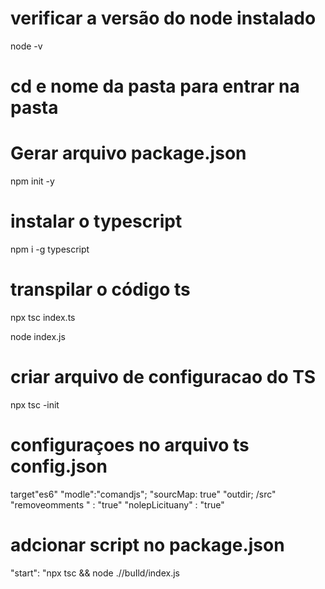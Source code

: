 # verificar a versão do node instalado 
node -v

# cd e nome da pasta para entrar na pasta

# Gerar arquivo package.json
npm init -y

# instalar o typescript
npm i -g typescript




# transpilar o código ts
npx tsc index.ts

node index.js 

# criar arquivo de configuracao do TS
npx tsc -init

# configuraçoes no arquivo ts config.json
target"es6"
"modle":"comandjs";
"sourcMap: true"
"outdir; /src"
"removeomments " : "true"
"nolepLicituany" : "true"

# adcionar script no package.json
"start": "npx tsc && node .//buIld/index.js